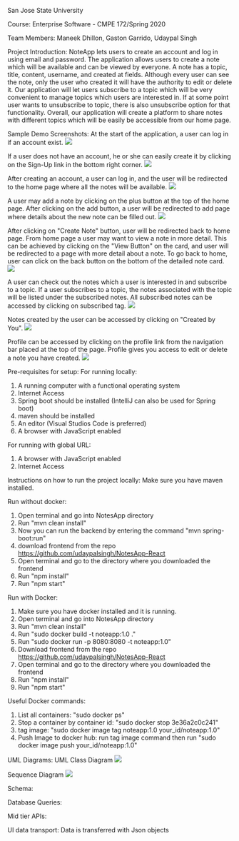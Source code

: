 San Jose State University

Course: Enterprise Software - CMPE 172/Spring 2020

Team Members: Maneek Dhillon, Gaston Garrido, Udaypal Singh

Project Introduction:
NoteApp lets users to create an account and log in using email and password. The application allows users to create a note which will be available and can be viewed by everyone. A note has a topic, title, content, username, and created at fields. Although every user can see the note, only the user who created it will have the authority to edit or delete it. Our application will let users subscribe to a topic which will be very convenient to manage topics which users are interested in. If at some point user wants to unsubscribe to topic, there is also unsubscribe option for that functionality. Overall, our application will create a platform to share notes with different topics which will be easily be accessible from our home page.

Sample Demo Screenshots:
At the start of the application, a user can log in if an account exist.
![](Images/login.JPG)

If a user does not have an account, he or she can easily create it by clicking on the Sign-Up link in the bottom right corner.
![](Images/signup.JPG)


After creating an account, a user can log in, and the user will be redirected to the home page where all the notes will be available.
![](Images/home.JPG)


A user may add a note by clicking on the plus button at the top of the home page. After clicking on the add button, a user will be redirected to add page where details about the new note can be filled out.
![](Images/addnote.JPG)


After clicking on "Create Note" button, user will be redirected back to home page. From home page a user may want to view a note in more detail. This can be achieved by clicking on the "View Button" on the card, and user will be redirected to a page with more detail about a note. To go back to home, user can click on the back button on the bottom of the detailed note card.
![](Images/viewNote.JPG)


A user can check out the notes which a user is interested in and subscribe to a topic. If a user subscribes to a topic, the notes associated with the topic will be listed under the subscribed notes. All subscribed notes can be accessed by clicking on subscribed tag.
![](Images/subscribed.JPG)


Notes created by the user can be accessed by clicking on "Created by You".
![](Images/ccreatedByYou.JPG)


Profile can be accessed by clicking on the profile link from the navigation bar placed at the top of the page. Profile gives you access to edit or delete a note you have created.
![](Images/profile.JPG)


Pre-requisites for setup:
For running locally:
1. A running computer with a functional operating system
2. Internet Access
3. Spring boot should be installed (IntelliJ can also be used for Spring boot) 
4. maven should be installed 
5. An editor (Visual Studios Code is preferred)
6. A browser with JavaScript enabled

For running with global URL:
1. A browser with JavaScript enabled
2. Internet Access

Instructions on how to run the project locally:
Make sure you have maven installed.

Run without docker:
1. Open terminal and go into NotesApp directory 
2. Run "mvn clean install"
3. Now you can run the backend by entering the command "mvn spring-boot:run"
4. download frontend from the repo https://github.com/udaypalsingh/NotesApp-React
5. Open terminal and go to the directory where you downloaded the frontend
6. Run "npm install"
7. Run "npm start"

Run with Docker:
1. Make sure you have docker installed and it is running. 
2. Open terminal and go into NotesApp directory 
3. Run "mvn clean install"
4. Run "sudo docker build -t noteapp:1.0 ."
5. Run "sudo docker run -p 8080:8080 -t noteapp:1.0"
6. Download frontend from the repo https://github.com/udaypalsingh/NotesApp-React
7. Open terminal and go to the directory where you downloaded the frontend
8. Run "npm install"
9. Run "npm start"

Useful Docker commands:
1. List all containers: "sudo docker ps"
2. Stop a container by container id: "sudo docker stop 3e36a2c0c241"
3. tag image: "sudo docker image tag noteapp:1.0 your_id/noteapp:1.0"
4. Push Image to docker hub: run tag image command then run "sudo docker image push your_id/noteapp:1.0"

UML Diagrams:
UML Class Diagram
![](Images/UML_class.png)

Sequence Diagram
![](Images/sequence_diagram.png)

Schema:

Database Queries:

Mid tier APIs:

UI data transport:
Data is transferred with Json objects

